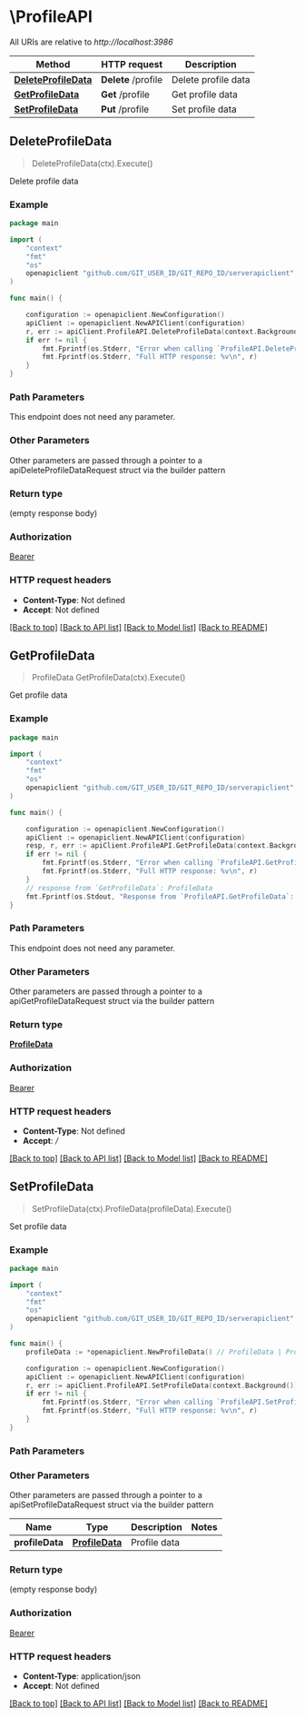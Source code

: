 # \ProfileAPI

All URIs are relative to *http://localhost:3986*

Method | HTTP request | Description
------------- | ------------- | -------------
[**DeleteProfileData**](ProfileAPI.md#DeleteProfileData) | **Delete** /profile | Delete profile data
[**GetProfileData**](ProfileAPI.md#GetProfileData) | **Get** /profile | Get profile data
[**SetProfileData**](ProfileAPI.md#SetProfileData) | **Put** /profile | Set profile data



## DeleteProfileData

> DeleteProfileData(ctx).Execute()

Delete profile data



### Example

```go
package main

import (
	"context"
	"fmt"
	"os"
	openapiclient "github.com/GIT_USER_ID/GIT_REPO_ID/serverapiclient"
)

func main() {

	configuration := openapiclient.NewConfiguration()
	apiClient := openapiclient.NewAPIClient(configuration)
	r, err := apiClient.ProfileAPI.DeleteProfileData(context.Background()).Execute()
	if err != nil {
		fmt.Fprintf(os.Stderr, "Error when calling `ProfileAPI.DeleteProfileData``: %v\n", err)
		fmt.Fprintf(os.Stderr, "Full HTTP response: %v\n", r)
	}
}
```

### Path Parameters

This endpoint does not need any parameter.

### Other Parameters

Other parameters are passed through a pointer to a apiDeleteProfileDataRequest struct via the builder pattern


### Return type

 (empty response body)

### Authorization

[Bearer](../README.md#Bearer)

### HTTP request headers

- **Content-Type**: Not defined
- **Accept**: Not defined

[[Back to top]](#) [[Back to API list]](../README.md#documentation-for-api-endpoints)
[[Back to Model list]](../README.md#documentation-for-models)
[[Back to README]](../README.md)


## GetProfileData

> ProfileData GetProfileData(ctx).Execute()

Get profile data



### Example

```go
package main

import (
	"context"
	"fmt"
	"os"
	openapiclient "github.com/GIT_USER_ID/GIT_REPO_ID/serverapiclient"
)

func main() {

	configuration := openapiclient.NewConfiguration()
	apiClient := openapiclient.NewAPIClient(configuration)
	resp, r, err := apiClient.ProfileAPI.GetProfileData(context.Background()).Execute()
	if err != nil {
		fmt.Fprintf(os.Stderr, "Error when calling `ProfileAPI.GetProfileData``: %v\n", err)
		fmt.Fprintf(os.Stderr, "Full HTTP response: %v\n", r)
	}
	// response from `GetProfileData`: ProfileData
	fmt.Fprintf(os.Stdout, "Response from `ProfileAPI.GetProfileData`: %v\n", resp)
}
```

### Path Parameters

This endpoint does not need any parameter.

### Other Parameters

Other parameters are passed through a pointer to a apiGetProfileDataRequest struct via the builder pattern


### Return type

[**ProfileData**](ProfileData.md)

### Authorization

[Bearer](../README.md#Bearer)

### HTTP request headers

- **Content-Type**: Not defined
- **Accept**: */*

[[Back to top]](#) [[Back to API list]](../README.md#documentation-for-api-endpoints)
[[Back to Model list]](../README.md#documentation-for-models)
[[Back to README]](../README.md)


## SetProfileData

> SetProfileData(ctx).ProfileData(profileData).Execute()

Set profile data



### Example

```go
package main

import (
	"context"
	"fmt"
	"os"
	openapiclient "github.com/GIT_USER_ID/GIT_REPO_ID/serverapiclient"
)

func main() {
	profileData := *openapiclient.NewProfileData() // ProfileData | Profile data

	configuration := openapiclient.NewConfiguration()
	apiClient := openapiclient.NewAPIClient(configuration)
	r, err := apiClient.ProfileAPI.SetProfileData(context.Background()).ProfileData(profileData).Execute()
	if err != nil {
		fmt.Fprintf(os.Stderr, "Error when calling `ProfileAPI.SetProfileData``: %v\n", err)
		fmt.Fprintf(os.Stderr, "Full HTTP response: %v\n", r)
	}
}
```

### Path Parameters



### Other Parameters

Other parameters are passed through a pointer to a apiSetProfileDataRequest struct via the builder pattern


Name | Type | Description  | Notes
------------- | ------------- | ------------- | -------------
 **profileData** | [**ProfileData**](ProfileData.md) | Profile data | 

### Return type

 (empty response body)

### Authorization

[Bearer](../README.md#Bearer)

### HTTP request headers

- **Content-Type**: application/json
- **Accept**: Not defined

[[Back to top]](#) [[Back to API list]](../README.md#documentation-for-api-endpoints)
[[Back to Model list]](../README.md#documentation-for-models)
[[Back to README]](../README.md)

